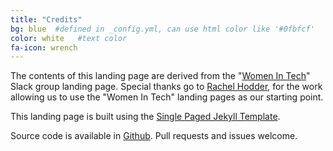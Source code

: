 ```yaml
---
title: "Credits"
bg: blue  #defined in _config.yml, can use html color like '#0fbfcf'
color: white   #text color
fa-icon: wrench
---
```


The contents of this landing page are derived from the "[Women In Tech](http://witchat.github.io/)" Slack group landing page. Special thanks go to [Rachel Hodder](https://twitter.com/zenparty), for the work allowing us to use the "Women In Tech" landing pages as our starting point.

This landing page is built using the [Single Paged Jekyll Template](https://github.com/t413/SinglePaged).

Source code is available in [Github](https://github.com/engmanagers/engmanagers.github.io). Pull requests and issues welcome.

